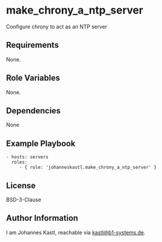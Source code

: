 make_chrony_a_ntp_server
=========

Configure chrony to act as an NTP server

Requirements
------------

None.

Role Variables
--------------

None.

Dependencies
------------

None

Example Playbook
----------------

    - hosts: servers
      roles:
         - { role: 'johanneskastl.make_chrony_a_ntp_server' }

License
-------

BSD-3-Clause

Author Information
------------------

I am Johannes Kastl, reachable via kastl@b1-systems.de.
